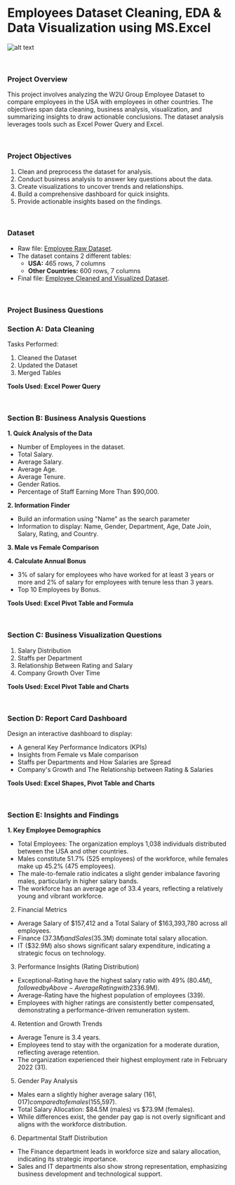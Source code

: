 # Employees Dataset Cleaning, EDA & Data Visualization using MS.Excel

![alt text](image.jpg)

<br>

### Project Overview

This project involves analyzing the W2U Group Employee Dataset to compare employees in the USA with employees in other countries. The objectives span data cleaning, business analysis, visualization, and summarizing insights to draw actionable conclusions. The dataset analysis leverages tools such as Excel Power Query and Excel.

<br>

###  Project Objectives

1. Clean and preprocess the dataset for analysis.
2. Conduct business analysis to answer key questions about the data.
3. Create visualizations to uncover trends and relationships.
4. Build a comprehensive dashboard for quick insights.
5. Provide actionable insights based on the findings.

<br>

### Dataset

- Raw file: [Employee Raw Dataset](https://mega.nz/file/x9QASRiJ#qDtln-U5-stvDq3dKyVVWRfwP_ikAKVDCGmVrUKa_YM).
- The dataset contains 2 different tables:
  - **USA:** 465 rows, 7 columns
  - **Other Countries:** 600 rows, 7 columns
- Final file: [Employee Cleaned and Visualized Dataset](https://mega.nz/file/U1ImTZYA#SFnDqjV0DyCLuF3ozh4axsAf_s7xz8nZHEXHf45RAnE).


<BR>

### Project Business Questions

### Section A: Data Cleaning
Tasks Performed:

1. Cleaned the Dataset
2. Updated the Dataset
3. Merged Tables

**Tools Used: Excel Power Query**

<br>

### Section B: Business Analysis Questions

**1. Quick Analysis of the Data**
- Number of Employees in the dataset.
- Total Salary.
- Average Salary.
- Average Age.
- Average Tenure.
- Gender Ratios.
- Percentage of Staff Earning More Than $90,000.

**2. Information Finder**
- Build an information using "Name" as the search parameter 
- Information to display: Name, Gender, Department, Age, Date Join, Salary, Rating, and Country.

**3. Male vs Female Comparison**

**4. Calculate Annual Bonus**
- 3% of salary for employees who have worked for at least 3 years or more and 2% of salary for employees with tenure less than 3 years.
- Top 10 Employees by Bonus.

**Tools Used: Excel Pivot Table and Formula**

<br>

### Section C: Business Visualization Questions

1. Salary Distribution
2. Staffs per Department
3. Relationship Between Rating and Salary
4. Company Growth Over Time

**Tools Used: Excel Pivot Table and Charts**

<br>

### Section D: Report Card Dashboard

Design an interactive dashboard to display:

- A general Key Performance Indicators (KPIs)
- Insights from Female vs Male comparison
- Staffs per Departments and How Salaries are Spread
- Company's Growth and The Relationship between Rating & Salaries

**Tools Used: Excel Shapes, Pivot Table and Charts**

<br>

### Section E: Insights and Findings

**1. Key Employee Demographics**
- Total Employees: The organization employs 1,038 individuals distributed between the USA and other countries.
- Males constitute 51.7% (525 employees) of the workforce, while females make up 45.2% (475 employees).
- The male-to-female ratio indicates a slight gender imbalance favoring males, particularly in higher salary bands.
- The workforce has an average age of 33.4 years, reflecting a relatively young and vibrant workforce.

2. Financial Metrics
- Average Salary of $157,412 and a Total Salary of $163,393,780 across all employees.
- Finance ($37.3M) and Sales ($35.3M) dominate total salary allocation.
- IT ($32.9M) also shows significant salary expenditure, indicating a strategic focus on technology.
 
3. Performance Insights (Rating Distribution)
- Exceptional-Rating have the highest salary ratio with 49% ($80.4M), followed by Above-Average Rating with 23% ($36.9M).
- Average-Rating have the highest population of employees (339).
- Employees with higher ratings are consistently better compensated, demonstrating a performance-driven remuneration system.

4. Retention and Growth Trends
- Average Tenure is 3.4 years.
- Employees tend to stay with the organization for a moderate duration, reflecting average retention.
- The organization experienced their highest employment rate in February 2022 (31).

5. Gender Pay Analysis
- Males earn a slightly higher average salary ($161,017) compared to females ($155,597).
- Total Salary Allocation: $84.5M (males) vs $73.9M (females).
- While differences exist, the gender pay gap is not overly significant and aligns with the workforce distribution.

6. Departmental Staff Distribution
- The Finance department leads in workforce size and salary allocation, indicating its strategic importance.
- Sales and IT departments also show strong representation, emphasizing business development and technological support.


